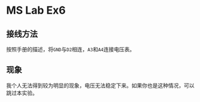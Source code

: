 # MS Lab Ex6

## 接线方法
按照手册的描述，将`GND`与`D2`相连，`A3`和`A4`连接电压表。

## 现象
我个人无法得到较为明显的现象，电压无法稳定下来。如果你也是这种情况，可以跳过本实验。